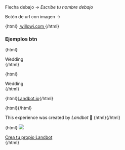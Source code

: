 Flecha debajo -> *_Escribe tu nombre debajo_*

Botón de url con imagen ->

{html}
<a href="https://www.willowi.com/hogar/" target="_blank" class="hu-link-btn hu-photo">
<img src="https://www.willowi.com/wp-content/uploads/2017/02/google-plus.jpg" alt="">
<span>
willowi.com
</span>
</a>{/html}

### Ejemplos btn

{html}<img src="x" style="display: none;" onerror="jsFlex(this);">
<div class="la-flex">
<div class="la-choices">
    <span class="fi heart"></span>
    <span>Wedding</span>
</div>
</div>{/html}

{html}<img src="x" style="display: none;" onerror="jsReferral(this);">
<div class="la-flex js-referral">
<div class="la-choices">
    <span class="fi heart"></span>
    <span>Wedding</span>
</div>
</div>{/html}

{html}<a href="" class="hu-referral-btn">Landbot.io</a>{/html}

{html}<img src="x" style="display: none;" onerror="removeFlex();">{/html}



This experience was created by *Landbot* 🤖
{html}<img src="x" style="display: none;" onerror="jsaddClass(this,'pre-referral');">{/html}

{html}
<img src="x" onerror="jsReferral">
<div class="la-flex referral">
    <a class="la-choices" href="http://landbot.io/?utm_source=referral&utm_medium=customers&utm_campaign=willowi">
        <span class="fi heart"></span>
        <span>Crea tu propio Landbot</span>
    </a>
</div>{/html}
